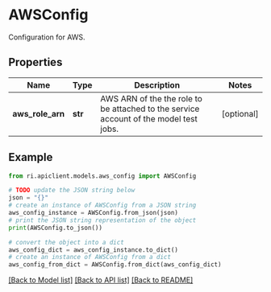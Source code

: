 # AWSConfig

Configuration for AWS.

## Properties

Name | Type | Description | Notes
------------ | ------------- | ------------- | -------------
**aws_role_arn** | **str** | AWS ARN of the the role to be attached to the service account of the model test jobs. | [optional] 

## Example

```python
from ri.apiclient.models.aws_config import AWSConfig

# TODO update the JSON string below
json = "{}"
# create an instance of AWSConfig from a JSON string
aws_config_instance = AWSConfig.from_json(json)
# print the JSON string representation of the object
print(AWSConfig.to_json())

# convert the object into a dict
aws_config_dict = aws_config_instance.to_dict()
# create an instance of AWSConfig from a dict
aws_config_from_dict = AWSConfig.from_dict(aws_config_dict)
```
[[Back to Model list]](../README.md#documentation-for-models) [[Back to API list]](../README.md#documentation-for-api-endpoints) [[Back to README]](../README.md)

